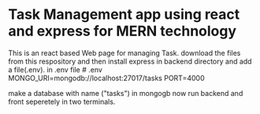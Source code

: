 # Task Management app using react and express for MERN technology
This is an react based Web page for managing Task.
download the files from this respository and then install express in backend directory and add a file(.env).
in .env file 
            # .env
            MONGO_URI=mongodb://localhost:27017/tasks
            PORT=4000


make a database with name ("tasks") in mongogb
now run backend and front seperetely in two terminals.

